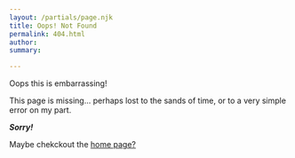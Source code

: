 ```yaml
---
layout: /partials/page.njk
title: Oops! Not Found
permalink: 404.html
author: 
summary:

---
```


Oops this is embarrassing! 

This page is missing... perhaps lost to the sands of time, or to a very simple error on my part. 

***Sorry!***

Maybe chekckout the <a href="/">home page?</a>